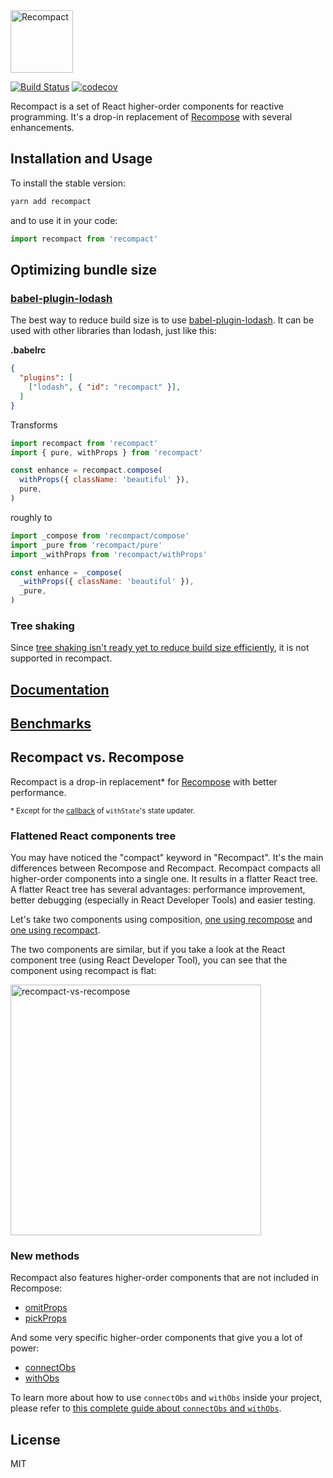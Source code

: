 <img alt="Recompact" src="https://neoziro.github.io/recompact/recompact-logo.png" height="100">

[![Build Status](https://travis-ci.org/neoziro/recompact.svg?branch=master)](https://travis-ci.org/neoziro/recompact)
[![codecov](https://codecov.io/gh/neoziro/recompact/branch/master/graph/badge.svg)](https://codecov.io/gh/neoziro/recompact)

Recompact is a set of React higher-order components for reactive programming. It's a drop-in replacement of [Recompose](https://github.com/acdlite/recompose) with several enhancements.

## Installation and Usage

To install the stable version:

```sh
yarn add recompact
```

and to use it in your code:

```js
import recompact from 'recompact'
```

## Optimizing bundle size

### [babel-plugin-lodash](https://github.com/lodash/babel-plugin-lodash)

The best way to reduce build size is to use [babel-plugin-lodash](https://github.com/lodash/babel-plugin-lodash). It can be used with other libraries than lodash, just like this:

**.babelrc**

```json
{
  "plugins": [
    ["lodash", { "id": "recompact" }],
  ]
}
```

Transforms
```js
import recompact from 'recompact'
import { pure, withProps } from 'recompact'

const enhance = recompact.compose(
  withProps({ className: 'beautiful' }),
  pure,
)
```

roughly to
```js
import _compose from 'recompact/compose'
import _pure from 'recompact/pure'
import _withProps from 'recompact/withProps'

const enhance = _compose(
  _withProps({ className: 'beautiful' }),
  _pure,
)
```

### Tree shaking

Since [tree shaking isn't ready yet to reduce build size efficiently](https://advancedweb.hu/2017/02/07/treeshaking/), it is not supported in recompact.

## [Documentation](https://neoziro.github.io/recompact/)

## [Benchmarks](https://github.com/neoziro/recompact/tree/master/src/__benchmarks__)

## Recompact vs. Recompose

Recompact is a drop-in replacement* for [Recompose](https://github.com/acdlite/recompose) with better performance.

<small>\* Except for the [callback](https://github.com/neoziro/recompact/issues/59) of `withState`'s state updater.</small>

### Flattened React components tree

You may have noticed the
"compact" keyword in "Recompact". It's the main differences between Recompose and Recompact.
Recompact compacts all higher-order components into a single one. It results in a flatter React
tree. A flatter React tree has several advantages: performance improvement, better debugging (especially in React Developer Tools)
and easier testing.

Let's take two components using composition, [one using recompose](https://github.com/neoziro/recompact/blob/master/examples/RecomposeCounter.js) and [one using recompact](https://github.com/neoziro/recompact/blob/master/examples/RecompactCounter.js).

The two components are similar, but if you take a look at the React component tree (using React Developer Tool), you can see that the component using recompact is flat:

<img width="401" alt="recompact-vs-recompose" src="https://cloud.githubusercontent.com/assets/266302/22173590/aff1866a-dfc8-11e6-983f-78dd3f84db56.png">

### New methods

Recompact also features higher-order components that are not included in Recompose:

- [omitProps](https://github.com/neoziro/recompact/tree/master/docs#omitpropspaths)
- [pickProps](https://github.com/neoziro/recompact/tree/master/docs#pickpropspaths)

And some very specific higher-order components that give you a lot of power:

- [connectObs](https://github.com/neoziro/recompact/tree/master/docs#connectobsobsmapper)
- [withObs](https://github.com/neoziro/recompact/tree/master/docs#withobsobsmapper)

To learn more about how to use `connectObs` and `withObs` inside your project, please refer to [this complete guide about `connectObs` and `withObs`](https://github.com/neoziro/recompact/blob/master/docs/Observables.md).

## License

MIT
